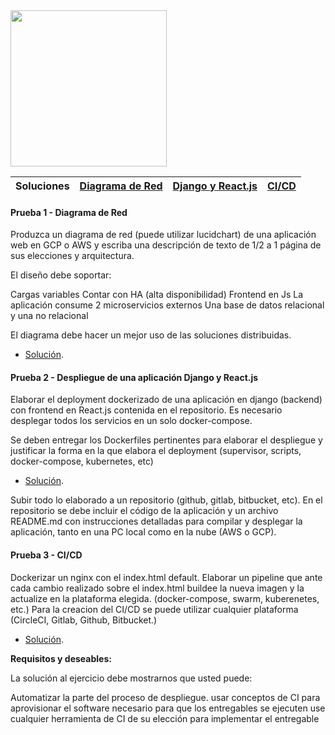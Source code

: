 <img src="https://i.ibb.co/VM5MzBT/craftech-logo3.png=150x" width="250" height="250">

| **Soluciones** | [Diagrama de Red](https://github.com/0Emma0/devops-challenge/tree/main/1-Diagrama-de-Red) | [Django y React.js](https://github.com/0Emma0/devops-challenge/tree/main/2-Django-React.js)  | [CI/CD](https://github.com/0Emma0/devops-challenge/tree/main/3-CICD) |
| ---- | ---- | ---- | ---- |

#### Prueba 1 - Diagrama de Red

Produzca un diagrama de red (puede utilizar lucidchart) de una aplicación web en GCP o AWS y escriba una descripción de texto de 1/2 a 1 página de sus elecciones y arquitectura.

El diseño debe soportar:

Cargas variables
Contar con HA (alta disponibilidad)
Frontend en Js
La aplicación consume 2 microservicios externos
Una base de datos relacional y una no relacional
 
El diagrama debe hacer un mejor uso de las soluciones distribuidas.

* [Solución](https://github.com/0Emma0/devops-challenge/tree/main/Prueba%201%20-%20Diagrama%20de%20Red#prueba-1---diagrama-de-red).

#### Prueba 2 - Despliegue de una aplicación Django y React.js

Elaborar el deployment dockerizado de una aplicación en django (backend) con frontend en React.js contenida en el repositorio. Es necesario desplegar todos los servicios en un solo docker-compose.

Se deben entregar los Dockerfiles pertinentes para elaborar el despliegue y justificar la forma en la que elabora el deployment (supervisor, scripts, docker-compose, kubernetes, etc)

* [Solución](https://github.com/0Emma0/devops-challenge/tree/main/2%20-%20Django%20y%20React.js).

Subir todo lo elaborado a un repositorio (github, gitlab, bitbucket, etc). En el repositorio se debe incluir el código de la aplicación  y un archivo README.md con instrucciones detalladas para compilar y desplegar la aplicación, tanto en una PC local como en la nube (AWS o GCP).

#### Prueba 3 - CI/CD

Dockerizar un nginx con el index.html default.
Elaborar un pipeline que ante cada cambio realizado sobre el index.html buildee la nueva imagen y la actualize en la plataforma elegida. (docker-compose, swarm, kuberenetes, etc.)
Para la creacion del CI/CD se puede utilizar cualquier plataforma (CircleCI, Gitlab, Github, Bitbucket.)

* [Solución](https://github.com/0Emma0/devops-challenge/tree/main/3%20-%20CICD).

**Requisitos y deseables:**

La solución al ejercicio debe mostrarnos que usted puede:

Automatizar la parte del proceso de despliegue.
usar conceptos de CI para aprovisionar el software necesario para que los entregables se ejecuten
use cualquier herramienta de CI de su elección para implementar el entregable


